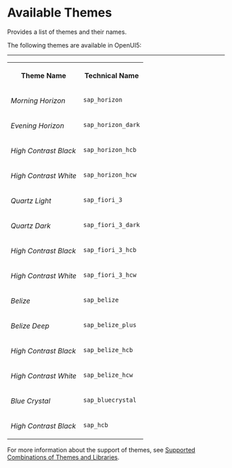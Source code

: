 <!-- loioda0d2e78e5414e199507cd6365d3add2 -->

# Available Themes

Provides a list of themes and their names.

The following themes are available in OpenUI5:

****


<table>
<tr>
<th valign="top">

Theme Name

</th>
<th valign="top">

Technical Name

</th>
</tr>
<tr>
<td valign="top">

*Morning Horizon* 

</td>
<td valign="top">

`sap_horizon` 

</td>
</tr>
<tr>
<td valign="top">

*Evening Horizon* 

</td>
<td valign="top">

`sap_horizon_dark` 

</td>
</tr>
<tr>
<td valign="top">

*High Contrast Black* 

</td>
<td valign="top">

`sap_horizon_hcb` 

</td>
</tr>
<tr>
<td valign="top">

*High Contrast White* 

</td>
<td valign="top">

`sap_horizon_hcw` 

</td>
</tr>
<tr>
<td valign="top">

*Quartz Light* 

</td>
<td valign="top">

`sap_fiori_3` 

</td>
</tr>
<tr>
<td valign="top">

*Quartz Dark* 

</td>
<td valign="top">

`sap_fiori_3_dark` 

</td>
</tr>
<tr>
<td valign="top">

*High Contrast Black* 

</td>
<td valign="top">

`sap_fiori_3_hcb` 

</td>
</tr>
<tr>
<td valign="top">

*High Contrast White* 

</td>
<td valign="top">

`sap_fiori_3_hcw` 

</td>
</tr>
<tr>
<td valign="top">

*Belize* 

</td>
<td valign="top">

`sap_belize` 

</td>
</tr>
<tr>
<td valign="top">

*Belize Deep* 

</td>
<td valign="top">

`sap_belize_plus` 

</td>
</tr>
<tr>
<td valign="top">

*High Contrast Black* 

</td>
<td valign="top">

`sap_belize_hcb` 

</td>
</tr>
<tr>
<td valign="top">

*High Contrast White* 

</td>
<td valign="top">

`sap_belize_hcw` 

</td>
</tr>
<tr>
<td valign="top">

*Blue Crystal* 

</td>
<td valign="top">

`sap_bluecrystal` 

</td>
</tr>
<tr>
<td valign="top">

*High Contrast Black* 

</td>
<td valign="top">

`sap_hcb` 

</td>
</tr>
</table>

For more information about the support of themes, see [Supported Combinations of Themes and Libraries](../02_Read-Me-First/supported-combinations-of-themes-and-libraries-38ff8c2.md).

